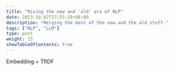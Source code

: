 ```yaml
---
title: "Mixing the new and 'old' era of NLP"
date: 2023-10-02T17:55:28+08:00
description: "Merging the best of the new and the old stuff."
tags: ["NLP", "LLM"]
type: post
weight: 25
showTableOfContents: true
---
```


Embedding + TfIDF
